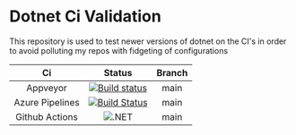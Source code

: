 # Dotnet Ci Validation

This repository is used to test newer versions of dotnet on the CI's in order to avoid polluting my repos with fidgeting of configurations

| Ci  | Status | Branch |
| :---: | :---: | :---: |
| Appveyor | [![Build status][appveyor-main-img]][appveyor-main] | main |
| Azure Pipelines | [![Build Status][azure-main-img]][azure-main] | main |
| Github Actions | ![.NET][github-main] | main |

[appveyor-main-img]: https://ci.appveyor.com/api/projects/status/rspmt51asqqwqowo/branch/main?svg=true
[appveyor-main]: https://ci.appveyor.com/project/Jaxelr/dotnet-ci-validation/branch/main
[github-main]: https://github.com/Jaxelr/dotnet-ci-validation/workflows/.NET/badge.svg?branch=main
[azure-main-img]: https://dev.azure.com/jaxelr0433/dotnet-ci-validation/_apis/build/status/Jaxelr.dotnet-ci-validation?branchName=main
[azure-main]: https://dev.azure.com/jaxelr0433/dotnet-ci-validation/_build/latest?definitionId=2&branchName=main

